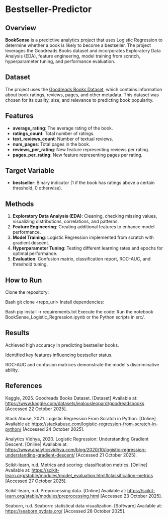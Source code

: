 # Bestseller-Predictor

## Overview
**BookSense** is a predictive analytics project that uses Logistic Regression to determine whether a book is likely to become a bestseller. The project leverages the Goodreads Books dataset and incorporates Exploratory Data Analysis (EDA), feature engineering, model training from scratch, hyperparameter tuning, and performance evaluation.

## Dataset
The project uses the [Goodreads Books Dataset](https://www.kaggle.com/datasets/jealousleopard/goodreadsbooks), which contains information about book ratings, reviews, pages, and other metadata. This dataset was chosen for its quality, size, and relevance to predicting book popularity.

## Features
- **average_rating**: The average rating of the book.  
- **ratings_count**: Total number of ratings.  
- **text_reviews_count**: Number of textual reviews.  
- **num_pages**: Total pages in the book.  
- **reviews_per_rating**: New feature representing reviews per rating.  
- **pages_per_rating**: New feature representing pages per rating.

## Target Variable
- **bestseller**: Binary indicator (1 if the book has ratings above a certain threshold, 0 otherwise).

## Methods
1. **Exploratory Data Analysis (EDA)**: Cleaning, checking missing values, visualizing distributions, correlations, and patterns.  
2. **Feature Engineering**: Creating additional features to enhance model performance.  
3. **Model Training**: Logistic Regression implemented from scratch with gradient descent.  
4. **Hyperparameter Tuning**: Testing different learning rates and epochs for optimal performance.  
5. **Evaluation**: Confusion matrix, classification report, ROC-AUC, and threshold tuning.  

## How to Run
Clone the repository:

Bash
git clone <repo_url>
Install dependencies:

Bash
pip install -r requirements.txt
Execute the code: Run the notebook BookSense_Logistic_Regression.ipynb or the Python scripts in src/.

## Results
Achieved high accuracy in predicting bestseller books.

Identified key features influencing bestseller status.

ROC-AUC and confusion matrices demonstrate the model's discriminative ability.

## References
Kaggle, 2025. Goodreads Books Dataset. [Dataset] Available at: https://www.kaggle.com/datasets/jealousleopard/goodreadsbooks [Accessed 22 October 2025].

Stack Abuse, 2021. Logistic Regression From Scratch in Python. [Online] Available at: https://stackabuse.com/logistic-regression-from-scratch-in-python/ [Accessed 24 October 2025].

Analytics Vidhya, 2020. Logistic Regression: Understanding Gradient Descent. [Online] Available at: https://www.analyticsvidhya.com/blog/2020/10/logistic-regression-understanding-gradient-descent/ [Accessed 21 October 2025].

Scikit-learn, n.d. Metrics and scoring: classification metrics. [Online] Available at: https://scikit-learn.org/stable/modules/model_evaluation.html#classification-metrics [Accessed 27 October 2025].

Scikit-learn, n.d. Preprocessing data. [Online] Available at: https://scikit-learn.org/stable/modules/preprocessing.html [Accessed 23 October 2025].

Seaborn, n.d. Seaborn: statistical data visualization. [Software] Available at: https://seaborn.pydata.org/ [Accessed 28 October 2025].


